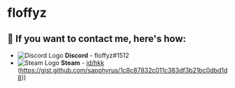 # floffyz

## 💬 If you want to contact me, here's how:
- ![Discord Logo](https://i.imgur.com/002xgns.png) __Discord__ - floffyz#1512
- ![Steam Logo](https://i.imgur.com/RAjZrQb.png) __Steam__ - [id/hkk](https://steamcommunity.com/id/hkk)
(https://gist.github.com/sapphyrus/1c8c87832c011c383df3b21bc0dbd1d8))

